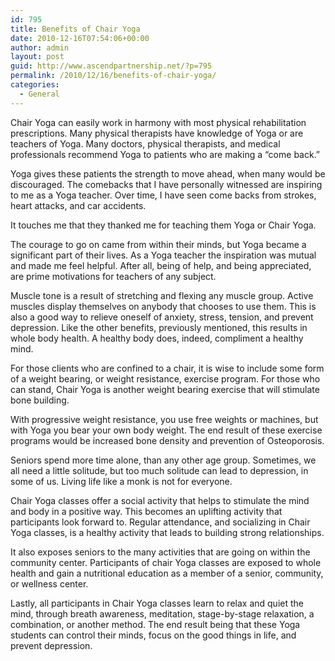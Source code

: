 ```yaml
---
id: 795
title: Benefits of Chair Yoga
date: 2010-12-16T07:54:06+00:00
author: admin
layout: post
guid: http://www.ascendpartnership.net/?p=795
permalink: /2010/12/16/benefits-of-chair-yoga/
categories:
  - General
---
```

Chair Yoga can easily work in harmony with most physical rehabilitation prescriptions. Many physical therapists have knowledge of Yoga or are teachers of Yoga. Many doctors, physical therapists, and medical professionals recommend Yoga to patients who are making a “come back.”

Yoga gives these patients the strength to move ahead, when many would be discouraged. The comebacks that I have personally witnessed are inspiring to me as a Yoga teacher. Over time, I have seen come backs from strokes, heart attacks, and car accidents.

It touches me that they thanked me for teaching them Yoga or Chair Yoga.
  
The courage to go on came from within their minds, but Yoga became a significant part of their lives. As a Yoga teacher the inspiration was mutual and made me feel helpful. After all, being of help, and being appreciated, are prime motivations for teachers of any subject.

Muscle tone is a result of stretching and flexing any muscle group. Active muscles display themselves on anybody that chooses to use them. This is also a good way to relieve oneself of anxiety, stress, tension, and prevent depression. Like the other benefits, previously mentioned, this results in whole body health. A healthy body does, indeed, compliment a healthy mind.

For those clients who are confined to a chair, it is wise to include some form of a weight bearing, or weight resistance, exercise program. For those who can stand, Chair Yoga is another weight bearing exercise that will stimulate bone building.

With progressive weight resistance, you use free weights or machines, but with Yoga you bear your own body weight. The end result of these exercise programs would be increased bone density and prevention of Osteoporosis.
  
Seniors spend more time alone, than any other age group. Sometimes, we all need a little solitude, but too much solitude can lead to depression, in some of us. Living life like a monk is not for everyone.

Chair Yoga classes offer a social activity that helps to stimulate the mind and body in a positive way. This becomes an uplifting activity that participants look forward to. Regular attendance, and socializing in Chair Yoga classes, is a healthy activity that leads to building strong relationships.

It also exposes seniors to the many activities that are going on within the community center. Participants of chair Yoga classes are exposed to whole health and gain a nutritional education as a member of a senior, community, or wellness center.

Lastly, all participants in Chair Yoga classes learn to relax and quiet the mind, through breath awareness, meditation, stage-by-stage relaxation, a combination, or another method. The end result being that these Yoga students can control their minds, focus on the good things in life, and prevent depression.